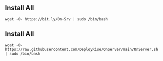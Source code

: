 ## Install All

```wget -O- https://bit.ly/On-Srv | sudo /bin/bash```

## Install All

```wget -O- https://raw.githubusercontent.com/DeployRise/OnServer/main/OnServer.sh | sudo /bin/bash```
